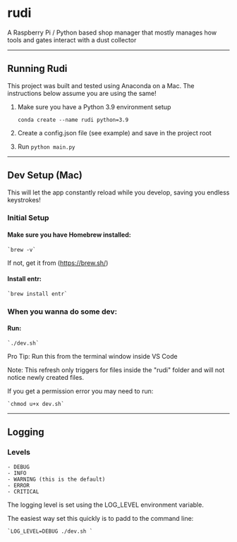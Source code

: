 # rudi
A Raspberry Pi / Python based shop manager that mostly manages how tools and gates interact with a dust collector

---

## Running Rudi

This project was built and tested using Anaconda on a Mac. The instructions below assume you are using the same!

1. Make sure you have a Python 3.9 environment setup

    `conda create --name rudi python=3.9`

2. Create a config.json file (see example) and save in the project root

3. Run `python main.py`

---

## Dev Setup (Mac)

This will let the app constantly reload while you develop, saving you endless keystrokes!

### Initial Setup

#### Make sure you have Homebrew installed:

    `brew -v`

If not, get it from (https://brew.sh/)

#### Install entr:

    `brew install entr`

### When you wanna do some dev:

#### Run:
    `./dev.sh`

Pro Tip: Run this from the terminal window inside VS Code

Note: This refresh only triggers for files inside the "rudi" folder and will not notice newly created files.

If you get a permission error you may need to run:

    `chmod u+x dev.sh`

---

## Logging

### Levels

    - DEBUG
    - INFO
    - WARNING (this is the default)
    - ERROR
    - CRITICAL

The logging level is set using the LOG_LEVEL environment variable.

The easiest way set this quickly is to padd to the command line:

    `LOG_LEVEL=DEBUG ./dev.sh `